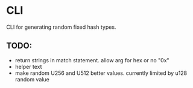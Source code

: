 # CLI
CLI for generating random fixed hash types.

## TODO:
- return strings in match statement. allow arg for hex or no "0x"
- helper text
- make random U256 and U512 better values. currently limited by u128 random value